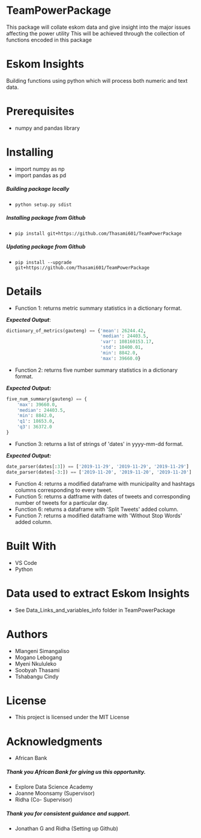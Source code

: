 # TeamPowerPackage
This package will collate eskom data and give insight into the major issues affecting the power utility
This will be achieved through the collection of functions encoded in this package

# Eskom Insights
Building functions using python which will process both numeric and text data.

# Prerequisites
+ numpy and pandas library

# Installing
+ import numpy as np
+ import pandas as pd
##### Building package locally
+ `python setup.py sdist`
##### Installing package from Github
+ `pip install git+https://github.com/Thasami601/TeamPowerPackage`
##### Updating package from Github
+ `pip install --upgrade git+https://github.com/Thasami601/TeamPowerPackage`

# Details
- Function 1: returns metric summary statistics in a dictionary format.

_**Expected Output**_:

```python
dictionary_of_metrics(gauteng) == {'mean': 26244.42,
                                   'median': 24403.5,
                                   'var': 108160153.17,
                                   'std': 10400.01,
                                   'min': 8842.0,
                                   'max': 39660.0}
 ```

- Function 2: returns five number summary statistics in a dictionary format.

_**Expected Output:**_

```python
five_num_summary(gauteng) == {
    'max': 39660.0,
    'median': 24403.5,
    'min': 8842.0,
    'q1': 18653.0,
    'q3': 36372.0
}

```

- Function 3: returns a list of strings of 'dates' in yyyy-mm-dd format.

_**Expected Output:**_

```python
date_parser(dates[:3]) == ['2019-11-29', '2019-11-29', '2019-11-29']
date_parser(dates[-3:]) == ['2019-11-20', '2019-11-20', '2019-11-20']
```

- Function 4: returns a modified dataframe with municipality and hashtags columns corresponding to every tweet.
- Function 5: returns a datframe with dates of tweets and corresponding number of tweets for a particular day.
- Function 6: returns a dataframe with 'Split Tweets' added column.
- Function 7: returns a modified dataframe with 'Without Stop Words' added column.

# Built With
- VS Code
- Python

# Data used to extract Eskom Insights
- See Data_Links_and_variables_info folder in TeamPowerPackage

# Authors
+ Mlangeni Simangaliso
+ Mogano Lebogang
+ Myeni Nkululeko
+ Soobyah Thasami
+ Tshabangu Cindy

# License
+ This project is licensed under the MIT License

# Acknowledgments
+ African Bank 
##### Thank you African Bank for giving us this opportunity.
+ Explore Data Science Academy
+ Joanne Moonsamy (Supervisor)
+ Ridha (Co- Supervisor)
##### Thank you for consistent guidance and support.
+ Jonathan G and Ridha (Setting up Github)
